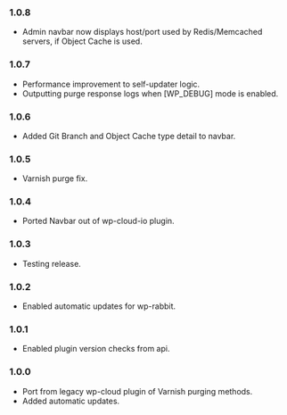 ### 1.0.8
* Admin navbar now displays host/port used by Redis/Memcached servers, if Object Cache is used.

### 1.0.7
* Performance improvement to self-updater logic.
* Outputting purge response logs when [WP_DEBUG] mode is enabled.

### 1.0.6
* Added Git Branch and Object Cache type detail to navbar.

### 1.0.5
* Varnish purge fix.

### 1.0.4
* Ported Navbar out of wp-cloud-io plugin.

### 1.0.3
* Testing release.

### 1.0.2
* Enabled automatic updates for wp-rabbit.

### 1.0.1
* Enabled plugin version checks from api.

### 1.0.0
* Port from legacy wp-cloud plugin of Varnish purging methods.
* Added automatic updates.
